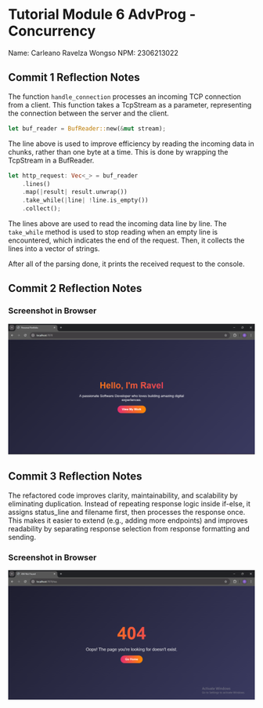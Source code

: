 # Tutorial Module 6 AdvProg - Concurrency

Name: Carleano Ravelza Wongso
NPM: 2306213022

## Commit 1 Reflection Notes

The function `handle_connection` processes an incoming TCP connection from a client.
This function takes a TcpStream as a parameter, representing the connection between the server and the client.

```rust
let buf_reader = BufReader::new(&mut stream);
```

The line above is used to improve efficiency by reading the incoming data in chunks, rather than one byte at a time.
This is done by wrapping the TcpStream in a BufReader.

```rust
let http_request: Vec<_> = buf_reader
    .lines()
    .map(|result| result.unwrap())
    .take_while(|line| !line.is_empty())
    .collect();
```

The lines above are used to read the incoming data line by line.
The `take_while` method is used to stop reading when an empty line is encountered, which indicates the end of the request.
Then, it collects the lines into a vector of strings.

After all of the parsing done, it prints the received request to the console.

## Commit 2 Reflection Notes

### Screenshot in Browser

![Commit 2 screen capture](/assets/images/commit2.png)

## Commit 3 Reflection Notes

The refactored code improves clarity, maintainability, and scalability by eliminating duplication. Instead of repeating response logic inside if-else, it assigns status_line and filename first, then processes the response once. This makes it easier to extend (e.g., adding more endpoints) and improves readability by separating response selection from response formatting and sending.

### Screenshot in Browser

![Commit 3 screen capture](/assets/images/commit3.png)

